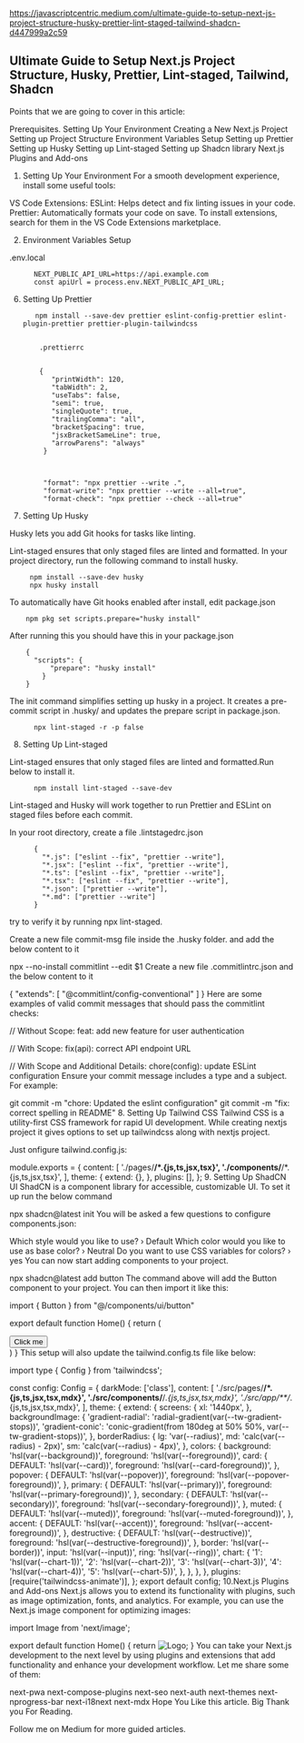 https://javascriptcentric.medium.com/ultimate-guide-to-setup-next-js-project-structure-husky-prettier-lint-staged-tailwind-shadcn-d447999a2c59


## Ultimate Guide to Setup Next.js Project Structure, Husky, Prettier, Lint-staged, Tailwind, Shadcn


Points that we are going to cover in this article:

Prerequisites.
Setting Up Your Environment
Creating a New Next.js Project
Setting up Project Structure
Environment Variables Setup
Setting up Prettier
Setting up Husky
Setting up Lint-staged
Setting up Shadcn library
Next.js Plugins and Add-ons

1. Setting Up Your Environment
For a smooth development experience, install some useful tools:

VS Code Extensions:
ESLint: Helps detect and fix linting issues in your code.
Prettier: Automatically formats your code on save.
To install extensions, search for them in the VS Code Extensions marketplace.

2. Environment Variables Setup

.env.local

          NEXT_PUBLIC_API_URL=https://api.example.com
          const apiUrl = process.env.NEXT_PUBLIC_API_URL;

6. Setting Up Prettier

          npm install --save-dev prettier eslint-config-prettier eslint-plugin-prettier prettier-plugin-tailwindcss


           .prettierrc


           {
              "printWidth": 120,
              "tabWidth": 2,
              "useTabs": false,
              "semi": true,
              "singleQuote": true,
              "trailingComma": "all",
              "bracketSpacing": true,
              "jsxBracketSameLine": true,
              "arrowParens": "always"
            }



            "format": "npx prettier --write .",
            "format-write": "npx prettier --write --all=true",
            "format-check": "npx prettier --check --all=true"



7. Setting Up Husky

Husky lets you add Git hooks for tasks like linting.

Lint-staged ensures that only staged files are linted and formatted.
In your project directory, run the following command to install husky.

         npm install --save-dev husky
         npx husky install

 To automatically have Git hooks enabled after install, edit package.json

        npm pkg set scripts.prepare="husky install"

After running this you should have this in your package.json

        {
          "scripts": {
              "prepare": "husky install"
            }
        }

The init command simplifies setting up husky in a project. It creates a pre-commit script in .husky/ and updates the prepare script in package.json.

          npx lint-staged -r -p false

8. Setting Up Lint-staged

Lint-staged ensures that only staged files are linted and formatted.Run below to install it.

          npm install lint-staged --save-dev

Lint-staged and Husky will work together to run Prettier and ESLint on staged files before each commit.

In your root directory, create a file .lintstagedrc.json


          {
            "*.js": ["eslint --fix", "prettier --write"],
            "*.jsx": ["eslint --fix", "prettier --write"],
            "*.ts": ["eslint --fix", "prettier --write"],
            "*.tsx": ["eslint --fix", "prettier --write"],
            "*.json": ["prettier --write"],
            "*.md": ["prettier --write"]
          }



try to verify it by running npx lint-staged.

Create a new file commit-msg file inside the .husky folder. and add the below content to it

npx --no-install commitlint --edit $1
Create a new file .commitlintrc.json and the below content to it

{
  "extends": [
    "@commitlint/config-conventional"
  ]
}
Here are some examples of valid commit messages that should pass the commitlint checks:

// Without Scope:
feat: add new feature for user authentication


// With Scope:
fix(api): correct API endpoint URL

// With Scope and Additional Details:
chore(config): update ESLint configuration
Ensure your commit message includes a type and a subject. For example:

git commit -m "chore: Updated the eslint configuration"
git commit -m "fix: correct spelling in README"
8. Setting Up Tailwind CSS
Tailwind CSS is a utility-first CSS framework for rapid UI development. While creating nextjs project it gives options to set up tailwindcss along with nextjs project.

Just onfigure tailwind.config.js:

module.exports = {
  content: [
    './pages/**/*.{js,ts,jsx,tsx}',
    './components/**/*.{js,ts,jsx,tsx}',
  ],
  theme: {
    extend: {},
  },
  plugins: [],
};
9. Setting Up ShadCN UI
ShadCN is a component library for accessible, customizable UI. To set it up run the below command

npx shadcn@latest init
You will be asked a few questions to configure components.json:

Which style would you like to use? › Default
Which color would you like to use as base color? › Neutral
Do you want to use CSS variables for colors? › yes
You can now start adding components to your project.

npx shadcn@latest add button
The command above will add the Button component to your project. You can then import it like this:

import { Button } from "@/components/ui/button"

export default function Home() {
  return (
    <div>
      <Button>Click me</Button>
    </div>
  )
}
This setup will also update the tailwind.config.ts file like below:

import type { Config } from 'tailwindcss';

const config: Config = {
  darkMode: ['class'],
  content: [
    './src/pages/**/*.{js,ts,jsx,tsx,mdx}',
    './src/components/**/*.{js,ts,jsx,tsx,mdx}',
    './src/app/**/*.{js,ts,jsx,tsx,mdx}',
  ],
  theme: {
    extend: {
      screens: {
        xl: '1440px',
      },
      backgroundImage: {
        'gradient-radial': 'radial-gradient(var(--tw-gradient-stops))',
        'gradient-conic': 'conic-gradient(from 180deg at 50% 50%, var(--tw-gradient-stops))',
      },
      borderRadius: {
        lg: 'var(--radius)',
        md: 'calc(var(--radius) - 2px)',
        sm: 'calc(var(--radius) - 4px)',
      },
      colors: {
        background: 'hsl(var(--background))',
        foreground: 'hsl(var(--foreground))',
        card: {
          DEFAULT: 'hsl(var(--card))',
          foreground: 'hsl(var(--card-foreground))',
        },
        popover: {
          DEFAULT: 'hsl(var(--popover))',
          foreground: 'hsl(var(--popover-foreground))',
        },
        primary: {
          DEFAULT: 'hsl(var(--primary))',
          foreground: 'hsl(var(--primary-foreground))',
        },
        secondary: {
          DEFAULT: 'hsl(var(--secondary))',
          foreground: 'hsl(var(--secondary-foreground))',
        },
        muted: {
          DEFAULT: 'hsl(var(--muted))',
          foreground: 'hsl(var(--muted-foreground))',
        },
        accent: {
          DEFAULT: 'hsl(var(--accent))',
          foreground: 'hsl(var(--accent-foreground))',
        },
        destructive: {
          DEFAULT: 'hsl(var(--destructive))',
          foreground: 'hsl(var(--destructive-foreground))',
        },
        border: 'hsl(var(--border))',
        input: 'hsl(var(--input))',
        ring: 'hsl(var(--ring))',
        chart: {
          '1': 'hsl(var(--chart-1))',
          '2': 'hsl(var(--chart-2))',
          '3': 'hsl(var(--chart-3))',
          '4': 'hsl(var(--chart-4))',
          '5': 'hsl(var(--chart-5))',
        },
      },
    },
  },
  plugins: [require('tailwindcss-animate')],
};
export default config;
10.Next.js Plugins and Add-ons
Next.js allows you to extend its functionality with plugins, such as image optimization, fonts, and analytics. For example, you can use the Next.js image component for optimizing images:

import Image from 'next/image';

export default function Home() {
  return <Image src="/logo.png" alt="Logo" width={500} height={500} />;
}
You can take your Next.js development to the next level by using plugins and extensions that add functionality and enhance your development workflow. Let me share some of them:

next-pwa
next-compose-plugins
next-seo
next-auth
next-themes
next-nprogress-bar
next-i18next
next-mdx
Hope You Like this article. Big Thank you For Reading.

Follow me on Medium for more guided articles.